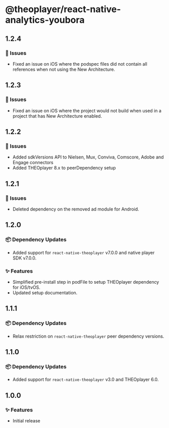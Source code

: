 # @theoplayer/react-native-analytics-youbora

## 1.2.4

### 🐛 Issues

- Fixed an issue on iOS where the podspec files did not contain all references when not using the New Architecture.

## 1.2.3

### 🐛 Issues

- Fixed an issue on iOS where the project would not build when used in a project that has New Architecture enabled.

## 1.2.2

### 🐛 Issues

- Added sdkVersions API to Nielsen, Mux, Conviva, Comscore, Adobe and Engage connectors
- Added THEOplayer 8.x to peerDependency setup

## 1.2.1

### 🐛 Issues

- Deleted dependency on the removed ad module for Android.

## 1.2.0

### 📦 Dependency Updates

- Added support for `react-native-theoplayer` v7.0.0 and native player SDK v7.0.0.

### ✨ Features

- Simplified pre-install step in podFile to setup THEOplayer dependency for iOS/tvOS.
- Updated setup documentation.

## 1.1.1

### 📦 Dependency Updates

- Relax restriction on `react-native-theoplayer` peer dependency versions.

## 1.1.0

### 📦 Dependency Updates

- Added support for `react-native-theoplayer` v3.0 and THEOplayer 6.0.

## 1.0.0

### ✨ Features

- Initial release
